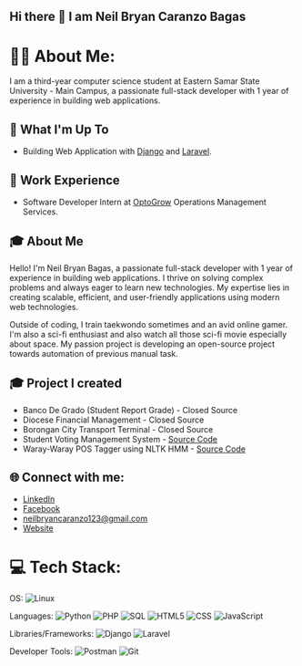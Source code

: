 ## Hi there 👋 I am Neil Bryan Caranzo Bagas


# 👨‍🦰 About Me:
I am a third-year computer science student at Eastern Samar State University - Main Campus, a passionate full-stack developer with 1 year of experience in building web applications.


## 🚀 What I'm Up To

-  Building Web Application with [Django](https://www.djangoproject.com/) and [Laravel](https://laravel.com/).

## 💼 Work Experience
- Software Developer Intern at [OptoGrow](https://www.optogrow.com/) Operations Management Services.

## 🎓 About Me
Hello! I'm Neil Bryan Bagas, a passionate full-stack developer with 1 year of experience in building web applications. I thrive on solving complex problems and always eager to learn new technologies. My expertise lies in creating scalable, efficient, and user-friendly applications using modern web technologies.

Outside of coding, I train taekwondo sometimes and an avid online gamer. I'm also a sci-fi enthusiast and also watch all those sci-fi movie especially about space. My passion project is developing an open-source project towards automation of previous manual task.

## 🎓 Project I created
- Banco De Grado (Student Report Grade) - Closed Source
- Diocese Financial Management - Closed Source
- Borongan City Transport Terminal - Closed Source
- Student Voting Management System - [Source Code](https://github.com/Shirozo/SVMS-Laravel)
- Waray-Waray POS Tagger using NLTK HMM - [Source Code](https://github.com/CSSO-Linux-User-Group-ESSU/Waray-Waray-NLP-POS-Tagger)

## 🌐 Connect with me:
- [LinkedIn](https://www.linkedin.com/in/shirozo/)
- [Facebook](https://www.facebook.com/shirozo.dev)
- neilbryancaranzo123@gmail.com
- [Website](https://shirozo.github.io/)


# 💻 Tech Stack:
OS:
![Linux](https://img.shields.io/badge/linux-%23323330.svg?style=for-the-badge&logo=linux&logoColor=white)

Languages: 
![Python](https://img.shields.io/badge/python-%233776AB.svg?style=for-the-badge&logo=python&logoColor=white) 
![PHP](https://img.shields.io/badge/php-%233776AB.svg?style=for-the-badge&logo=php&logoColor=violete) 
![SQL](https://img.shields.io/badge/sql-%2307405e.svg?style=for-the-badge&logo=postgresql&logoColor=white) 
![HTML5](https://img.shields.io/badge/html5-%23E34F26.svg?style=for-the-badge&logo=html5&logoColor=white) 
![CSS](https://img.shields.io/badge/css-%231572B6.svg?style=for-the-badge&logo=css3&logoColor=white) 
![JavaScript](https://img.shields.io/badge/javascript-%23323330.svg?style=for-the-badge&logo=javascript&logoColor=%23F7DF1E)

Libraries/Frameworks: 
![Django](https://img.shields.io/badge/Django-254B33.svg?style=for-the-badge&logo=django&logoColor=white) 
![Laravel](https://img.shields.io/badge/Laravel-%23F05033.svg?style=for-the-badge&logo=laravel&logoColor=white) 

Developer Tools: 
![Postman](https://img.shields.io/badge/Postman-FF6C37?style=for-the-badge&logo=postman&logoColor=white) 
![Git](https://img.shields.io/badge/git-%23F05033.svg?style=for-the-badge&logo=git&logoColor=white)
